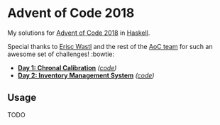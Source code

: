 # Advent of Code 2018

My solutions for [Advent of Code 2018](https://adventofcode.com/2018) in [Haskell](https://www.haskell.org/).

Special thanks to [Erisc Wastl](http://was.tl) and the rest of the [AoC team](https://adventofcode.com/2018/about) for such an awesome set of challenges! :bowtie:

* **[Day  1: Chronal Calibration][day01]** *([code][code01])*
* **[Day  2: Inventory Management System][day02]** *([code][code02])*

[day01]: https://adventofcode.com/2018/day/1
[day02]: https://adventofcode.com/2018/day/2

[code01]: day01/Day01.hs
[code02]: day02/Day02.hs

## Usage

TODO
